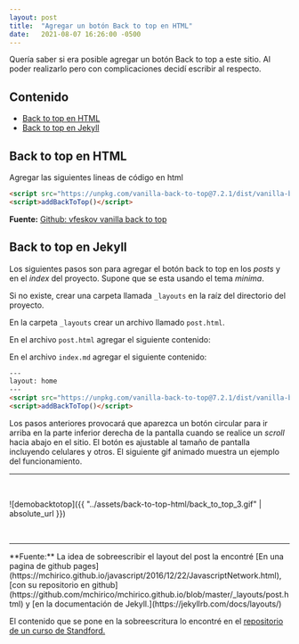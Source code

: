 ```yaml
---
layout: post
title:  "Agregar un botón Back to top en HTML"
date:   2021-08-07 16:26:00 -0500
--- 
```


Quería saber si era posible agregar un botón Back to top a este sitio. Al poder realizarlo pero con complicaciones decidí escribir al respecto.

## Contenido

* [Back to top en HTML](#back-to-top-en-html)
* [Back to top en Jekyll](#back-to-top-en-jekyll)

## Back to top en HTML

Agregar las siguientes lineas de código en html

```html
<script src="https://unpkg.com/vanilla-back-to-top@7.2.1/dist/vanilla-back-to-top.min.js"></script>
<script>addBackToTop()</script>
```

**Fuente:** [Github: vfeskov vanilla back to top](https://github.com/vfeskov/vanilla-back-to-top)

## Back to top en Jekyll

Los siguientes pasos son para agregar el botón back to top en los *posts* y en el *index* del proyecto. Supone que se esta usando el tema *minima*.

Si no existe, crear una carpeta llamada `_layouts` en la raíz del directorio del proyecto.

En la carpeta `_layouts` crear un archivo llamado `post.html`.

En el archivo `post.html` agregar el siguiente contenido:

<script src="https://gist.github.com/JuanMX/2e3967b10b7be8cd6cfc0da533133a8b.js"></script>

En el archivo `index.md` agregar el siguiente contenido:

```html
---
layout: home
---
<script src="https://unpkg.com/vanilla-back-to-top@7.2.1/dist/vanilla-back-to-top.min.js"></script>
<script>addBackToTop()</script>
```

Los pasos anteriores provocará que aparezca un botón circular para ir arriba en la parte inferior derecha de la pantalla cuando se realice un *scroll* hacia abajo en el sitio. El botón es ajustable al tamaño de pantalla incluyendo celulares y otros. El siguiente gif animado muestra un ejemplo del funcionamiento.

<hr><br>

![demobacktotop]({{ "../assets/back-to-top-html/back_to_top_3.gif" | absolute_url }})

<br>
<hr>
**Fuente:** La idea de sobreescribir el layout del post la encontré [En una pagina de github pages](https://mchirico.github.io/javascript/2016/12/22/JavascriptNetwork.html), [con su repositorio en github](https://github.com/mchirico/mchirico.github.io/blob/master/_layouts/post.html) y [en la documentación de Jekyll.](https://jekyllrb.com/docs/layouts/)

El contenido que se pone en la sobreescritura lo encontré en el [repositorio de un curso de Standford.](https://github.com/cs231n/cs231n.github.io/blob/master/_layouts/post.html)